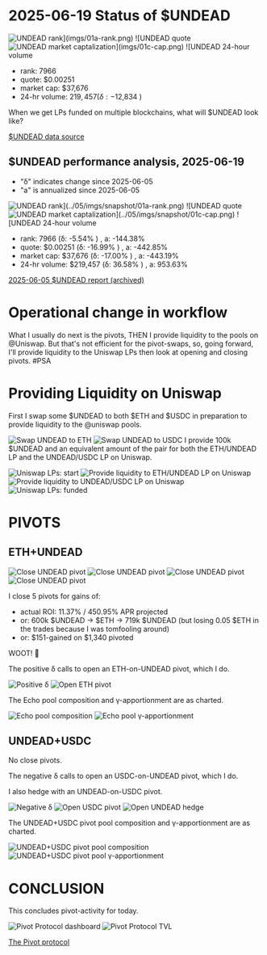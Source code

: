 # 2025-06-19 Status of $UNDEAD 

![$UNDEAD rank](imgs/01a-rank.png) 
![$UNDEAD quote](imgs/01b-quote.png) 
![$UNDEAD market captalization](imgs/01c-cap.png) 
![$UNDEAD 24-hour volume](imgs/01d-vol.png) 

* rank: 7966 
* quote: $0.00251 
* market cap: $37,676 
* 24-hr volume: $219,457 (δ: -$12,834 ) 

When we get LPs funded on multiple blockchains, what will $UNDEAD look like? 

[$UNDEAD data source](https://www.coingecko.com/en/coins/undead-blocks) 
## $UNDEAD performance analysis, 2025-06-19 

* "δ" indicates change since 2025-06-05 
* "a" is annualized since 2025-06-05 

![$UNDEAD rank](../05/imgs/snapshot/01a-rank.png) 
![$UNDEAD quote](../05/imgs/snapshot/01b-quote.png) 
![$UNDEAD market captalization](../05/imgs/snapshot/01c-cap.png) 
![$UNDEAD 24-hour volume](../05/imgs/snapshot/01d-vol.png) 

* rank: 7966 (δ: -5.54% ) , a: -144.38% 
* quote: $0.00251 (δ: -16.99% ) , a: -442.85% 
* market cap: $37,676 (δ: -17.00% ) , a: -443.19% 
* 24-hr volume: $219,457 (δ: 36.58% ) , a: 953.63% 

[2025-06-05 $UNDEAD report (archived)](https://github.com/pivoteur/biz/tree/main/blog/2025/06/05) 

# Operational change in workflow

What I usually do next is the pivots, THEN I provide liquidity to the pools on @Uniswap. But that's not efficient for the pivot-swaps, so, going forward, I'll provide liquidity to the Uniswap LPs then look at opening and closing pivots. #PSA 


# Providing Liquidity on Uniswap 

First I swap some $UNDEAD to both $ETH and $USDC in preparation to provide liquidity to the @uniswap pools. 

![Swap UNDEAD to ETH](imgs/02a-swap-to-eth.png) 
![Swap UNDEAD to USDC](imgs/02b-swap-to-usdc.png) 
I provide 100k $UNDEAD and an equivalent amount of the pair for both the ETH/UNDEAD LP and the UNDEAD/USDC LP on Uniswap. 

![Uniswap LPs: start](imgs/03a-lps-start.png) 
![Provide liquidity to ETH/UNDEAD LP on Uniswap](imgs/03b-provide-to-eth-undead-lp.png) 
![Provide liquidity to UNDEAD/USDC LP on Uniswap](imgs/03c-provide-to-undead-usdc-lp.png) 
![Uniswap LPs: funded](imgs/03d-lps-funded.png) 

# PIVOTS

## ETH+UNDEAD

![Close UNDEAD pivot](imgs/04a-close-undead-pivot.png)
![Close UNDEAD pivot](imgs/04b-close-undead-pivot.png)
![Close UNDEAD pivot](imgs/04c-close-undead-pivot.png)
![Close UNDEAD pivot](imgs/04d-close-undead-pivot.png)

I close 5 pivots for gains of:

* actual ROI: 11.37% / 450.95% APR projected
* or: 600k $UNDEAD -> $ETH -> 719k $UNDEAD (but losing 0.05 $ETH in the trades because I was tomfooling around)
* or: $151-gained on $1,340 pivoted

WOOT! 🎉

The positive δ calls to open an ETH-on-UNDEAD pivot, which I do. 

![Positive δ](imgs/06a-pos.png) 
![Open ETH pivot](imgs/06b-open-eth-pivot.png) 

The Echo pool composition and γ-apportionment are as charted. 

![Echo pool composition](imgs/07a-comp.png) 
![Echo pool γ-apportionment](imgs/07b-apport.png) 
## UNDEAD+USDC 

No close pivots. 

The negative δ calls to open an USDC-on-UNDEAD pivot, which I do. 

I also hedge with an UNDEAD-on-USDC pivot. 

![Negative δ](imgs/08a-neg.png) 
![Open USDC pivot](imgs/08b-open-usdc-pivot.png) 
![Open UNDEAD hedge](imgs/08c-open-undead-hedge.png) 

The UNDEAD+USDC pivot pool composition and γ-apportionment are as charted. 

![UNDEAD+USDC pivot pool composition](imgs/09a-comp.png) 
![UNDEAD+USDC pivot pool γ-apportionment](imgs/09b-apport.png) 
# CONCLUSION 

This concludes pivot-activity for today. 

![Pivot Protocol dashboard](imgs/10a-dash.png) 
![Pivot Protocol TVL](imgs/10b-tvl.png) 

[The Pivot protocol](https://pivoteur.github.io/#) 
